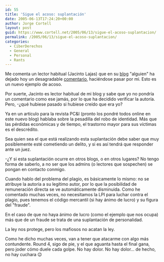 ```yaml
---
id: 55
title: 'Sigue el acoso: suplantación'
date: 2005-06-13T17:24:20+00:00
author: Jorge Cortell
layout: post
guid: https://www.cortell.net/2005/06/13/sigue-el-acoso-suplantacion/
permalink: /2005/06/13/sigue-el-acoso-suplantacion/
categories:
  - CiberDerechos
  - General
  - Personal
  - Rants
---
```

Me comenta un lector habitual (Jacinto Lajas) que en su [blog](https://www.lacoctelera.com/stralunato) "alguien" ha dejado hoy un desagradable [comentario](https://www.lacoctelera.com/stralunato/post/2005/06/09/el-copyright-y-limites-del#c22701), haciéndose pasar por mi. Esto es un nuevo ejemplo de acoso.

Por suerte, Jacinto es lector habitual de mi blog y sabe que yo no pondrí­a un comentario como ese jamás, por lo que ha decidido verificar la autorí­a. Pero, -¿qué hubiese pasado si hubiese creí­do que era yo?

Ya en un artí­culo para la revista PC&I (pronto los pondré todos online en este nuevo blog) hablaba sobre la pesadilla del robo de identidad. Más que las pérdidas económicas y de tiempo, el trastorno mayor para sus ví­ctimas es el descrédito.

Sea quien sea el que está realizando esta suplantación debe saber que muy posiblemente esté cometiendo un delito, y si es así­ tendrá que responder ante un juez.

-¿Y si esta suplantación ocurre en otros blogs, o en otros lugares? No tengo forma de saberlo, a no ser que los admins (o lectores que sospechen) se pongan en contacto conmigo.

Cuando hablo del problema del plagio, es básicamente lo mismo: no se atribuye la autorí­a a su legí­timo autor, por lo que la posibilidad de remuneración directa se ve automáticamente disminuida. Como he comentado muchas veces, no necesitamos la LPI para luchar contra el plagio, pues tenemos el código mercantil (si hay ánimo de lucro) y su figura del "fraude".

En el caso de que no haya ánimo de lucro (como el ejemplo que nos ocupa) más que de un fraude se trata de una suplantación de personalidad.

La ley nos protege, pero los mafiosos no acatan la ley.

Como he dicho muchas veces, van a tener que atacarme con algo más contundente. Round 4, sigo de pie, y el que aguanta hasta el final gana, pero joder cómo duele cada golpe. No hay dolor. No hay dolor... de hecho, no hay cuchara 😉